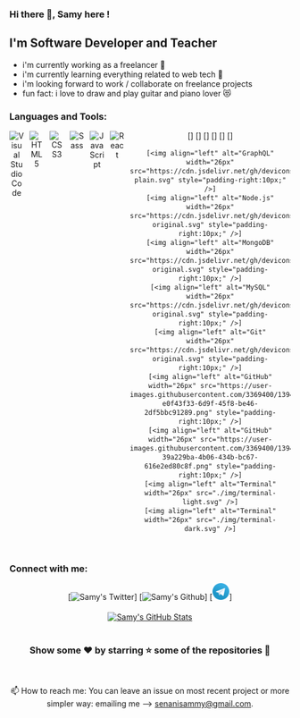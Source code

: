 ### Hi there 👋, Samy here !

## I'm Software Developer and Teacher

- i'm currently working as a freelancer 🔭
- i'm currently learning everything related to web tech 🤣
- i'm looking forward to work / collaborate on freelance projects
- fun fact: i love to draw and play guitar and piano lover 😻
  <br />

### Languages and Tools:

<div align="center">
    [<img align="left" alt="Visual Studio Code" width="26px" src="https://cdn.jsdelivr.net/gh/devicons/devicon/icons/vscode/vscode-original.svg" style="padding-right:10px;" />]
    [<img align="left" alt="HTML5" width="26px" src="https://cdn.jsdelivr.net/gh/devicons/devicon/icons/html5/html5-original.svg" style="padding-right:10px;" />]
    [<img align="left" alt="CSS3" width="26px" src="https://cdn.jsdelivr.net/gh/devicons/devicon/icons/css3/css3-original.svg" style="padding-right:10px;" />]
    [<img align="left" alt="Sass" width="26px" src="https://cdn.jsdelivr.net/gh/devicons/devicon/icons/sass/sass-original.svg" style="padding-right:10px;" />]
    [<img align="left" alt="JavaScript" width="26px" src="https://cdn.jsdelivr.net/gh/devicons/devicon/icons/javascript/javascript-original.svg" style="padding-right:10px;" />]
    [<img align="left" alt="React" width="26px" src="https://cdn.jsdelivr.net/gh/devicons/devicon/icons/react/react-original.svg" style="padding-right:10px;" />]

    [<img align="left" alt="GraphQL" width="26px" src="https://cdn.jsdelivr.net/gh/devicons/devicon/icons/graphql/graphql-plain.svg" style="padding-right:10px;" />]
    [<img align="left" alt="Node.js" width="26px" src="https://cdn.jsdelivr.net/gh/devicons/devicon/icons/nodejs/nodejs-original.svg" style="padding-right:10px;" />]
    [<img align="left" alt="MongoDB" width="26px" src="https://cdn.jsdelivr.net/gh/devicons/devicon/icons/mongodb/mongodb-original.svg" style="padding-right:10px;" />]
    [<img align="left" alt="MySQL" width="26px" src="https://cdn.jsdelivr.net/gh/devicons/devicon/icons/mysql/mysql-original.svg" style="padding-right:10px;" />]
    [<img align="left" alt="Git" width="26px" src="https://cdn.jsdelivr.net/gh/devicons/devicon/icons/git/git-original.svg" style="padding-right:10px;" />]
    [<img align="left" alt="GitHub" width="26px" src="https://user-images.githubusercontent.com/3369400/139447912-e0f43f33-6d9f-45f8-be46-2df5bbc91289.png" style="padding-right:10px;" />]
    [<img align="left" alt="GitHub" width="26px" src="https://user-images.githubusercontent.com/3369400/139448065-39a229ba-4b06-434b-bc67-616e2ed80c8f.png" style="padding-right:10px;" />]
    [<img align="left" alt="Terminal" width="26px" src="./img/terminal-light.svg" />]
    [<img align="left" alt="Terminal" width="26px" src="./img/terminal-dark.svg" />]

</div>

<br />

### Connect with me:

<div align="center">
[<img alt="Samy's Twitter" width="30px" src="https://raw.githubusercontent.com/peterthehan/peterthehan/master/assets/twitter.svg" />]
[<img alt="Samy's Github" width="30px" src="https://raw.githubusercontent.com/peterthehan/peterthehan/master/assets/github.svg" />]
[<img alt="Samy's Youtube" width="30px" src="https://raw.githubusercontent.com/github/explore/80688e429a7d4ef2fca1e82350fe8e3517d3494d/topics/telegram/telegram.png" />]
</div>

<!-- <a href="https://t.me/cluemediator">
<img alt="Samy's Twitter" width="30px" src="https://raw.githubusercontent.com/peterthehan/peterthehan/master/assets/twitter.svg" />
</a> -->

<br />

<div align="center">
    <a href="https://github.com/cluemediator">
        <img align="center"
            src="https://github-readme-stats.vercel.app/api?username=cluemediator&show_icons=true&theme=dracula&line_height=27"
            alt="Samy's GitHub Stats" />
    </a>
</div>

<br />

<!-- <div align="center">
    <a href="https://www.buymeacoffee.com/cluemediator">
        <img src="https://cdn.buymeacoffee.com/buttons/v2/default-yellow.png" alt="Buy Me A Coffee" height="60px" width="217px">
    </a>
</div> -->

<div align="center">

### Show some ❤️ by starring ⭐ some of the repositories 📘

<br />

📫 How to reach me: You can leave an issue on most recent project or more simpler way: emailing me --> senanisammy@gmail.com.

</div>
<br />
